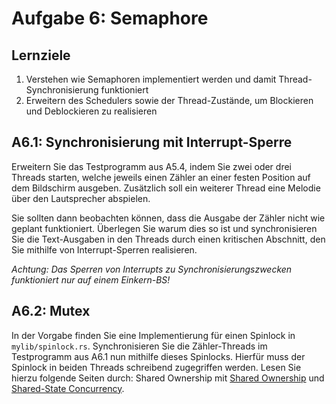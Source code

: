 # Aufgabe 6: Semaphore

## Lernziele
1. Verstehen wie Semaphoren implementiert werden und damit Thread-Synchronisierung funktioniert
2. Erweitern des Schedulers sowie der Thread-Zustände, um Blockieren und Deblockieren zu realisieren


## A6.1: Synchronisierung mit Interrupt-Sperre
Erweitern Sie das Testprogramm aus A5.4, indem Sie zwei oder drei Threads starten, welche jeweils einen Zähler an einer festen Position auf dem Bildschirm ausgeben. Zusätzlich soll ein weiterer Thread eine Melodie über den Lautsprecher abspielen.

Sie sollten dann beobachten können, dass die Ausgabe der Zähler nicht wie geplant funktioniert. Überlegen Sie warum dies so ist und synchronisieren Sie die Text-Ausgaben in den Threads durch einen kritischen Abschnitt, den Sie mithilfe von Interrupt-Sperren realisieren.
 
*Achtung: Das Sperren von Interrupts zu Synchronisierungszwecken funktioniert nur auf einem Einkern-BS!*


## A6.2: Mutex
In der Vorgabe finden Sie eine Implementierung für einen Spinlock in `mylib/spinlock.rs`. Synchronisieren Sie die Zähler-Threads im Testprogramm aus A6.1 nun mithilfe dieses Spinlocks. Hierfür muss der Spinlock in beiden Threads schreibend zugegriffen werden. Lesen Sie hierzu folgende Seiten durch: Shared Ownership mit [Shared Ownership](https://doc.rust-lang.org/rust-by-example/std/arc.html) und [Shared-State Concurrency](https://doc.rust-lang.org/book/ch16-03-shared-state.html).

